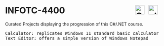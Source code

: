 # INFOTC-4400<img align="right" alt=".NET" width="30px" style="padding-right:10px;" src="https://cdn.jsdelivr.net/gh/devicons/devicon/icons/dot-net/dot-net-plain.svg"/><img align="right" alt="C#" width="30px" style="padding-right:10px;" src="https://cdn.jsdelivr.net/gh/devicons/devicon/icons/csharp/csharp-original.svg" />
         
Curated Projects displaying the progression of this C#/.NET course.

<pre>
Calculator: replicates Windows 11 standard basic calculator
Text Editor: offers a simple version of Windows Notepad
</pre>
